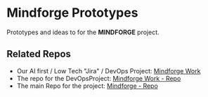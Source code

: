 # Mindforge Prototypes

Prototypes and ideas to for the **MINDFORGE** project.

## Related Repos

- Our AI first / Low Tech "Jira" / DevOps Project: [Mindforge Work](https://tobiaswaggoner.github.io/mindforge_work/)
- The repo for the DevOpsProject: [Mindforge Work - Repo](https://github.com/tobiaswaggoner/mindforge_work)
- The main Repo for the project: [Mindforge - Repo](https://github.com/tobiaswaggoner/mindforge)
